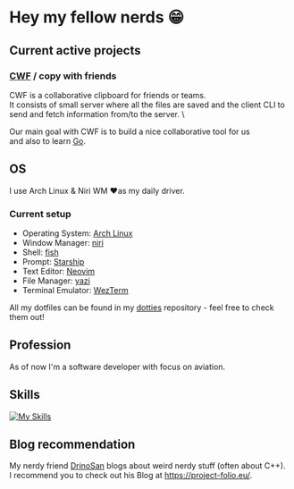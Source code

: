 # Hey my fellow nerds 😁

## Current active projects

### [CWF](https://github.com/noobcollective/cwf) / copy with friends
CWF is a collaborative clipboard for friends or teams. \
It consists of small server where all the files are saved and the client CLI to send and fetch information from/to the server. \

Our main goal with CWF is to build a nice collaborative tool for us \
and also to learn [Go](https://go.dev/).

## OS
I use Arch Linux & Niri WM ❤️as my daily driver.

### Current setup
- Operating System: [Arch Linux](https://archlinux.org)
- Window Manager: [niri](https://github.com/YaLTeR/niri)
- Shell: [fish](https://fishshell.com/)
- Prompt: [Starship](https://starship.rs/)
- Text Editor: [Neovim](https://neovim.io/)
- File Manager: [yazi](https://github.com/sxyazi/yazi)
- Terminal Emulator: [WezTerm](https://wezfurlong.org/wezterm/)

All my dotfiles can be found in my [dotties](https://github.com/iCultureBud/dotties) repository - feel free to check them out!

## Profession
As of now I'm a software developer with focus on aviation.

## Skills
[![My Skills](https://skillicons.dev/icons?i=neovim,linux,cpp,go,py,docker)](https://skillicons.dev)

## Blog recommendation
My nerdy friend [DrinoSan](https://github.com/DrinoSan) blogs about weird nerdy stuff (often about C++). \
I recommend you to check out his Blog at https://project-folio.eu/.
